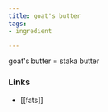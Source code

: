 ```yaml
---
title: goat's butter
tags:
- ingredient

---
```

goat's butter = staka butter

### Links

* [[fats]]
